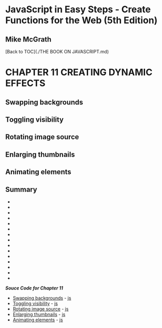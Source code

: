 # **JavaScript in Easy Steps - Create Functions for the Web (5th Edition)**
## Mike McGrath

[Back to TOC](./THE BOOK ON JAVASCRIPT.md)

# CHAPTER 11 CREATING DYNAMIC EFFECTS
## Swapping backgrounds
## Toggling visibility
## Rotating image source
## Enlarging thumbnails
## Animating elements
## Summary<br>
   * 
   * 
   * 
   * 
   * 
   * 
   * 
   * 
   * 
   * 
   * 
   * 
   * 
   * 
   * 

***Souce Code for Chapter 11***
        <ul>
          <li><a href="src/11-Creating dynamic effects/rollover.html">Swapping backgrounds</a> -
            <a href="src/11-Creating dynamic effects/rollover.js"> js</a></li>
          <li><a href="src/11-Creating dynamic effects/toggle.html">Toggling visibility</a> -
            <a href="src/11-Creating dynamic effects/toggle.js"> js</a></li>
          <li><a href="src/11-Creating dynamic effects/slideshow.html">Rotating image source</a> -
            <a href="src/11-Creating dynamic effects/slideshow.js"> js</a></li>
          <li><a href="src/11-Creating dynamic effects/zoom.html">Enlarging thumbnails</a> -
            <a href="src/11-Creating dynamic effects/zoom.js"> js</a></li>
          <li><a href="src/11-Creating dynamic effects/animate.html">Animating elements</a> -
            <a href="src/11-Creating dynamic effects/animate.js"> js</a></li>
        </ul>